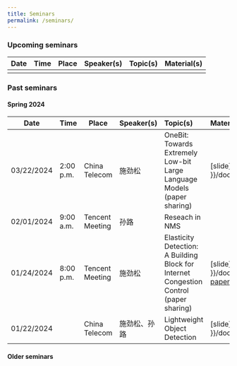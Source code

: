 ```yaml
---
title: Seminars
permalink: /seminars/
---
```


### Upcoming seminars

|Date|Time|Place|Speaker(s)|Topic(s)|Material(s)|
|----|----|-----|----------|:-------|:----------|
|||||||

### Past seminars

#### Spring 2024

|Date|Time|Place|Speaker(s)|Topic(s)|Material(s)|
|----|----|-----|----------|:-------|:----------|
|03/22/2024|2:00 p.m.|China Telecom|施劲松|OneBit: Towards Extremely Low-bit Large Language Models (paper sharing)|[slide]({{ site.baseurl }}/documents/seminars/spring2024/032224onebit.pdf)|
|02/01/2024|9:00 a.m.|Tencent Meeting|孙路|Reseach in NMS||
|01/24/2024|8:00 p.m.|Tencent Meeting|施劲松|Elasticity Detection: A Building Block for Internet Congestion Control (paper sharing)|[slide]({{ site.baseurl }}/documents/seminars/spring2024/012424elasticity_detect.pdf), [paper](https://dl.acm.org/doi/pdf/10.1145/3544216.3544221)|
|01/22/2024| |China Telecom|施劲松、孙路|Lightweight Object Detection|[slide]({{ site.baseurl }}/documents/seminars/spring2024/0122224lod.pdf)|

#### Older seminars